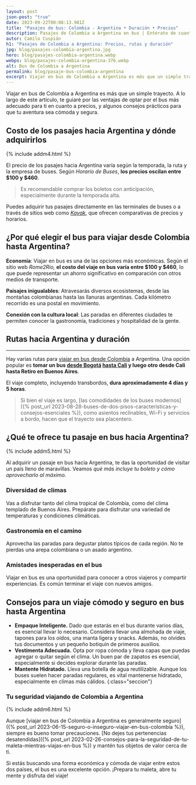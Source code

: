 ```yaml
---
layout: post
json-post: "true"
date: 2023-09-22T00:08:13.981Z
title: "Pasajes de bus: Colombia - Argentina • Duración • Precios"
description: Pasajes de Colombia a Argentina en bus | Entérate de cuanto vale un pasaje, duraciones de trayectos y tips para un viaje cómodo y seguro
autor: Camilo Cuspián
h1: "Pasajes de Colombia a Argentina: Precios, rutas y duración"
jpg: blog/pasajes-colombia-argentina.jpg
hero: blog/pasajes-colombia-argentina.webp
webps: blog/pasajes-colombia-argentina-376.webp
alt: Bus de Colombia a Argentina
permalink: blog/pasaje-bus-colombia-argentina
excerpt: Viajar en bus de Colombia a Argentina es más que un simple trayecto. A lo largo de este artículo, te guiaré por las ventajas de optar por el bus más adecuado para ti en cuanto a precios y algunos consejos prácticos.
---
```

Viajar en bus de Colombia a Argentina es más que un simple trayecto. A lo largo de este artículo, te guiaré por las ventajas de optar por el bus más adecuado para ti en cuanto a precios, y algunos consejos prácticos para que tu aventura sea cómoda y segura.

## Costo de los pasajes hacia Argentina y dónde adquirirlos

{% include addm4.html %}

El precio de los pasajes hacia Argentina varía según la temporada, la ruta y la empresa de buses. Según *Horario de Buses*, **los precios oscilan entre $100 y $460**.

>Es recomendable comprar los boletos con anticipación, especialmente durante la temporada alta.

Puedes adquirir tus pasajes directamente en las terminales de buses o a través de sitios web como *[Kayak](https://kayak.com.co/in?a=kan_273914_584508&lc=es&url=%2Fcars)*, que ofrecen comparativas de precios y horarios.

## ¿Por qué elegir el bus para viajar desde Colombia hasta Argentina?

**Economía**: Viajar en bus es una de las opciones más económicas. Según el sitio web *Rome2Rio,* **el costo del viaje en bus varía entre $100 y $460**, lo que puede representar un ahorro significativo en comparación con otros medios de transporte.

**Paisajes inigualables**: Atravesarás diversos ecosistemas, desde las montañas colombianas hasta las llanuras argentinas. Cada kilómetro recorrido es una postal en movimiento.

**Conexión con la cultura local**: Las paradas en diferentes ciudades te permiten conocer la gastronomía, tradiciones y hospitalidad de la gente.

## Rutas hacia Argentina y duración

----

Hay varias rutas para [viajar en bus desde Colombia](/) a Argentina. Una opción popular es **tomar un bus [desde Bogotá]({{'terminal-sur-bogota'|relative_url}} "Terminal Sur") [hasta Cali]({{'terminal-de-cali'|relative_url}} "Terminal Cali") y luego otro desde Cali hasta Retiro en Buenos Aires**.

El viaje completo, incluyendo transbordos, **dura aproximadamente 4 días y 5 horas**.

> Si bien el viaje es largo, [las comodidades de los buses modernos]({% post_url 2023-08-28-buses-de-dos-pisos-características-y-consejos-esenciales %}), como asientos reclinables, Wi-Fi y servicios a bordo, hacen que el trayecto sea placentero.

## ¿Qué te ofrece tu pasaje en bus hacia Argentina?

{% include addm5.html %}

Al adquirir un pasaje en bus hacia Argentina, te das la oportunidad de visitar un país lleno de maravillas. Veamos *qué más incluye tu boleto y cómo aprovecharlo al máximo.*

### Diversidad de climas

Vas a disfrutar tanto del clima tropical de Colombia, como del clima templado de Buenos Aires. Prepárate para disfrutar una variedad de temperaturas y condiciones climáticas.

### Gastronomía en el camino

Aprovecha las paradas para degustar platos típicos de cada región. No te pierdas una arepa colombiana o un asado argentino.

### Amistades inesperadas en el bus

Viajar en bus es una oportunidad para conocer a otros viajeros y compartir experiencias. Es común terminar el viaje con nuevos amigos.

## Consejos para un viaje cómodo y seguro en bus hasta Argentina

* **Empaque Inteligente.** Dado que estarás en el bus durante varios días, es esencial llevar lo necesario. Considera llevar una almohada de viaje, tapones para los oídos, una manta ligera y snacks. Además, no olvides tus documentos y un pequeño botiquín de primeros auxilios.
* **Vestimenta Adecuada.** Opta por ropa cómoda y lleva capas que puedas agregar o quitar según el clima. Un buen par de zapatos es esencial, especialmente si decides explorar durante las paradas.
* **Mantente Hidratado.** Lleva una botella de agua reutilizable. Aunque los buses suelen hacer paradas regulares, es vital mantenerse hidratado, especialmente en climas más cálidos.
{:class="seccion"}

### Tu seguridad viajando de Colombia a Argentina

{% include addm6.html %}

Aunque [viajar en bus de Colombia a Argentina es generalmente seguro]({% post_url 2023-06-15-seguro-o-inseguro-viajar-en-bus-colombia %}), siempre es bueno tomar precauciones. [No dejes tus pertenencias desatendidas]({% post_url 2023-02-26-consejos-para-la-seguridad-de-tu-maleta-mientras-viajas-en-bus %}) y mantén tus objetos de valor cerca de ti.

Si estás buscando una forma económica y cómoda de viajar entre estos dos países, el bus es una excelente opción. ¡Prepara tu maleta, abre tu mente y disfruta del viaje!

